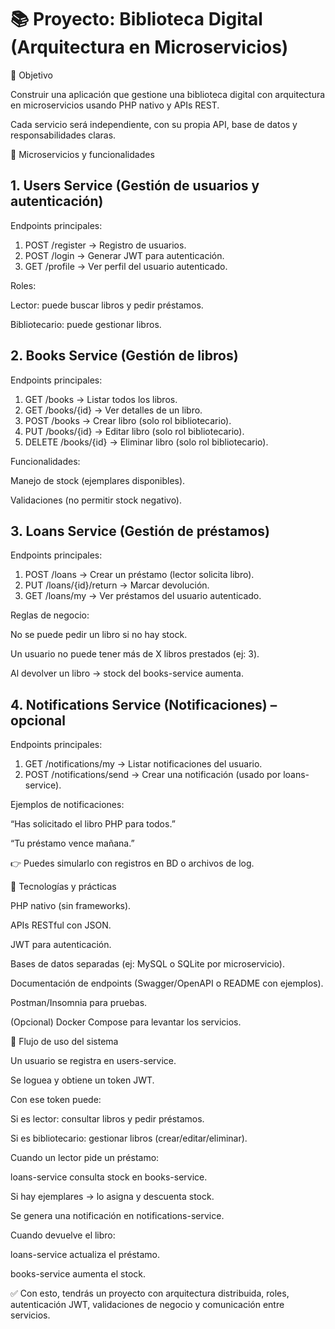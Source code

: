 # 📚 Proyecto: Biblioteca Digital (Arquitectura en Microservicios)



🎯 Objetivo



Construir una aplicación que gestione una biblioteca digital con arquitectura en microservicios usando PHP nativo y APIs REST.

Cada servicio será independiente, con su propia API, base de datos y responsabilidades claras.



🔹 Microservicios y funcionalidades



## 1\. Users Service (Gestión de usuarios y autenticación)



Endpoints principales:



1. POST /register → Registro de usuarios.
2. POST /login → Generar JWT para autenticación.
3. GET /profile → Ver perfil del usuario autenticado.



Roles:



Lector: puede buscar libros y pedir préstamos.



Bibliotecario: puede gestionar libros.



## 2\. Books Service (Gestión de libros)





Endpoints principales:



1. GET /books → Listar todos los libros.
2. GET /books/{id} → Ver detalles de un libro.
3. POST /books → Crear libro (solo rol bibliotecario).
4. PUT /books/{id} → Editar libro (solo rol bibliotecario).
5. DELETE /books/{id} → Eliminar libro (solo rol bibliotecario).



Funcionalidades:



Manejo de stock (ejemplares disponibles).



Validaciones (no permitir stock negativo).





## 3\. Loans Service (Gestión de préstamos)





Endpoints principales:



1. POST /loans → Crear un préstamo (lector solicita libro).
2. PUT /loans/{id}/return → Marcar devolución.
3. GET /loans/my → Ver préstamos del usuario autenticado.



Reglas de negocio:



No se puede pedir un libro si no hay stock.



Un usuario no puede tener más de X libros prestados (ej: 3).



Al devolver un libro → stock del books-service aumenta.





## 4\. Notifications Service (Notificaciones) – opcional





Endpoints principales:



1. GET /notifications/my → Listar notificaciones del usuario.
2. POST /notifications/send → Crear una notificación (usado por loans-service).



Ejemplos de notificaciones:



“Has solicitado el libro PHP para todos.”



“Tu préstamo vence mañana.”



👉 Puedes simularlo con registros en BD o archivos de log.



🔹 Tecnologías y prácticas



PHP nativo (sin frameworks).



APIs RESTful con JSON.



JWT para autenticación.



Bases de datos separadas (ej: MySQL o SQLite por microservicio).



Documentación de endpoints (Swagger/OpenAPI o README con ejemplos).



Postman/Insomnia para pruebas.



(Opcional) Docker Compose para levantar los servicios.



🔹 Flujo de uso del sistema



Un usuario se registra en users-service.



Se loguea y obtiene un token JWT.



Con ese token puede:



Si es lector: consultar libros y pedir préstamos.



Si es bibliotecario: gestionar libros (crear/editar/eliminar).



Cuando un lector pide un préstamo:



loans-service consulta stock en books-service.



Si hay ejemplares → lo asigna y descuenta stock.



Se genera una notificación en notifications-service.



Cuando devuelve el libro:



loans-service actualiza el préstamo.



books-service aumenta el stock.



✅ Con esto, tendrás un proyecto con arquitectura distribuida, roles, autenticación JWT, validaciones de negocio y comunicación entre servicios.

